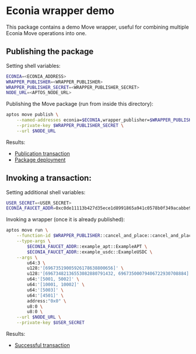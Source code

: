 # Econia wrapper demo

This package contains a demo Move wrapper, useful for combining multiple Econia Move operations into one.

## Publishing the package

Setting shell variables:

```sh
ECONIA=<ECONIA_ADDRESS>
WRAPPER_PUBLISHER=<WRAPPER_PUBLISHER>
WRAPPER_PUBLISHER_SECRET=<WRAPPER_PUBLISHER_SECRET>
NODE_URL=<APTOS_NODE_URL>
```

Publishing the Move package (run from inside this directory):

```sh
aptos move publish \
    --named-addresses econia=$ECONIA,wrapper_publisher=$WRAPPER_PUBLISHER \
    --private-key $WRAPPER_PUBLISHER_SECRET \
    --url $NODE_URL
```

Results:

- [Publication transaction](https://explorer.aptoslabs.com/txn/789995990?network=testnet)
- [Package deployment](https://explorer.aptoslabs.com/account/0x6a8134d4a23c44b7b8f0db989568825c155ccc6d020cc85224a188cd9b9d37c1/modules/code/cancel_and_place?network=testnet)

## Invoking a transaction:

Setting additional shell variables:

```sh
USER_SECRET=<USER_SECRET>
ECONIA_FAUCET_ADDR=0xc0de11113b427d35ece1d8991865a941c0578b0f349acabbe9753863c24109ff
```

Invoking a wrapper (once it is already published):

```sh
aptos move run \
    --function-id $WRAPPER_PUBLISHER::cancel_and_place::cancel_and_place \
    --type-args \
        $ECONIA_FAUCET_ADDR::example_apt::ExampleAPT \
        $ECONIA_FAUCET_ADDR::example_usdc::ExampleUSDC \
    --args \
        u64:3 \
        u128:'[69673519005926178638800656]' \
        u128:'[69673482136553082880791432, 69673500079406722930708884]' \
        u64:'[5001, 5002]' \
        u64:'[10001, 10002]' \
        u64:'[5003]' \
        u64:'[4501]' \
        address:"0x0" \
        u8:0 \
        u8:0 \
    --url $NODE_URL \
    --private-key $USER_SECRET
```

Results:

- [Successful transaction](https://explorer.aptoslabs.com/txn/790010705/events?network=testnet)
